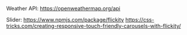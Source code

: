 Weather API:
https://openweathermap.org/api

Slider:
https://www.npmjs.com/package/flickity
https://css-tricks.com/creating-responsive-touch-friendly-carousels-with-flickity/
